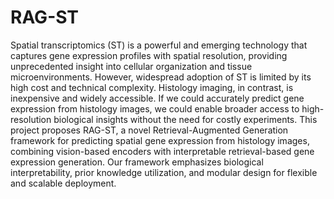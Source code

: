 # RAG-ST
Spatial transcriptomics (ST) is a powerful and emerging technology that captures gene expression profiles with spatial resolution, providing unprecedented insight into cellular organization and tissue microenvironments. However, widespread adoption of ST is limited by its high cost and technical complexity. Histology imaging, in contrast, is inexpensive and widely accessible. If we could accurately predict gene expression from histology images, we could enable broader access to high-resolution biological insights without the need for costly experiments. This project proposes RAG-ST, a novel Retrieval-Augmented Generation framework for predicting spatial gene expression from histology images, combining vision-based encoders with interpretable retrieval-based gene expression generation. Our framework emphasizes biological interpretability, prior knowledge utilization, and modular design for flexible and scalable deployment.
